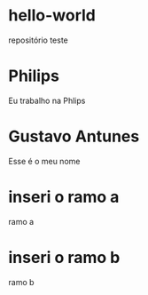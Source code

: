 # hello-world
repositório teste
# Philips
Eu trabalho na Phlips
# Gustavo Antunes
Esse é o meu nome
# inseri o ramo a
ramo a
# inseri o ramo b
ramo b
